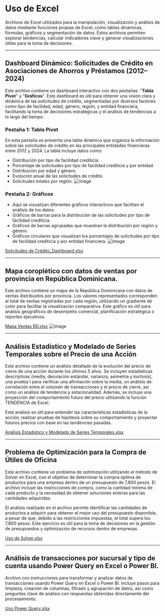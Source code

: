 # Uso de Excel
Archivos de Excel utilizados para la manipulación, visualización y análisis de datos mediante funciones propias de Excel, como tablas dinámicas, fórmulas, gráficos y segmentación de datos. Estos archivos permiten explorar tendencias, calcular indicadores clave y generar visualizaciones útiles para la toma de decisiones.

---
## Dashboard Dinámico: Solicitudes de Crédito en Asociaciones de Ahorros y Préstamos (2012–2024)
Este archivo contiene un dashboard interactivo con dos pestañas: "**Tabla Pivot**" y "**Gráficos**".
Este dashboard es útil para obtener una visión clara y dinámica de las solicitudes de crédito, segmentadas por diversos factores como tipo de facilidad, edad, género, región, y entidad financiera, facilitando la toma de decisiones estratégicas y el análisis de tendencias a lo largo del tiempo.

### Pestaña 1: Tabla Pivot
En esta pestaña se presenta una tabla dinámica que organiza la información sobre las solicitudes de crédito en las principales entidades financieras entre 2012 y 2024. La tabla incluye datos como:
* Distribución por tipo de facilidad crediticia.
* Porcentaje de solicitudes por tipo de facilidad crediticia y por entidad.
* Distribución por edad y género.
* Evolución anual de las solicitudes de crédito.
* Solicitudes totales por región.
![image](https://github.com/user-attachments/assets/0ea0ee46-d813-4c05-9f99-24cf06ab8fce)


### Pestaña 2: Gráficos
* Aquí se visualizan diferentes gráficos interactivos que facilitan el análisis de los datos:
* Gráficos de barras para la distribución de las solicitudes por tipo de facilidad crediticia.
* Gráficos de barras agrupadas que muestran la distribución por región y género.
* Gráficos circulares que visualizan los porcentajes de solicitudes por tipo de facilidad crediticia y por entidad financiera.
![image](https://github.com/user-attachments/assets/93e0dbef-f131-4c12-93c3-323cd9b7edba)

[Solicitudes de Crédito_Dashboard.xlsx](https://github.com/user-attachments/files/20026050/Solicitudes.de.Credito_Dashboard.xlsx)

---
## Mapa coroplético con datos de ventas por provincia en República Dominicana.
Este archivo contiene un mapa de la República Dominicana con datos de ventas distribuidos por provincia. Los valores representados corresponden al total de ventas registradas por cada región, utilizando un gradiente de color para facilitar la visualización comparativa.
Este gráfico es útil para análisis geográficos de desempeño comercial, planificación estratégica o reportes ejecutivos.

[Mapa Ventas RD.xlsx](https://github.com/user-attachments/files/20025983/Mapa.Ventas.RD.xlsx)
![image](https://github.com/user-attachments/assets/6c281220-5d4e-4b03-84e2-87a41d9cc7ed)

---
## Análisis Estadístico y Modelado de Series Temporales sobre el Precio de una Acción
Este archivo contiene un análisis detallado de la evolución del precio de cierre de una acción durante los últimos 5 años. Se incluyen estadísticas descriptivas (media, desviación estándar, varianza, asimetría y kurtosis), una prueba t para verificar una afirmación sobre la media, un análisis de correlación entre el volumen de transacciones y el precio de cierre, así como un análisis de tendencia y estacionalidad. Además, se incluye una proyección del comportamiento futuro del precio utilizando la función TENDENCIA de Excel.

Este análisis es útil para entender las características estadísticas de la acción, realizar pruebas de hipótesis sobre su comportamiento y proyectar futuros precios con base en las tendencias pasadas.

[Análisis Estadístico y Modelado de Series Temporales.xlsx](https://github.com/user-attachments/files/20026009/Analisis.Estadistico.y.Modelado.de.Series.Temporales.xlsx)

---
## Problema de Optimización para la Compra de Útiles de Oficina
Este archivo contiene un problema de optimización utilizando el método de Solver en Excel, con el objetivo de determinar la compra óptima de productos para una empresa dentro de un presupuesto de 7,800 pesos. El archivo incluye las restricciones de compra, como la cantidad mínima de cada producto y la necesidad de obtener soluciones enteras para las cantidades adquiridas.

El análisis realizado en el archivo permite identificar las cantidades de productos a adquirir para obtener el mejor uso del presupuesto disponible, a pesar de que, debido a las restricciones impuestas, el total supera los 7,800 pesos.
Este ejercicio es útil para la toma de decisiones en la gestión de presupuestos y optimización de recursos dentro de empresas.

[Uso de Solver.xlsx](https://github.com/user-attachments/files/20026014/Uso.de.Solver.xlsx)

---
## Análisis de transacciones por sucursal y tipo de cuenta usando Power Query en Excel o Power BI.
Archivo con instrucciones para transformar y analizar datos de transacciones usando Power Query en Excel o Power BI. Incluye pasos para limpieza, creación de columnas, filtrado y agrupación de datos, así como preguntas clave de análisis con respuestas obtenidas directamente del procesamiento.

[Uso Power Query.xlsx](https://github.com/user-attachments/files/20025992/Uso.Power.Query.xlsx)

